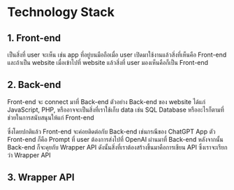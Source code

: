 # Technology Stack

## 1. Front-end

เป็นสิ่งที่ user จะเห็น เช่น app ที่อยู่บนมือถือเมื่อ user เปิดมาใช้งานแล้วสิ่งที่เห็นคือ Front-end และถ้าเป็น website เมื่อเข้าไปที่ website แล้วสิ่งที่ user มองเห็นคือก็เป็น Front-end

## 2. Back-end

Front-end จะ connect มาที่ Back-end ตัวอย่าง Back-end ของ website ได้แก่ JavaScript, PHP, หรืออาจจะเป็นสิ่งที่เราใช้เก็บ data เช่น SQL Database หรืออะไรก็ตามที่ช่วยในการสนับสนุนให้แก่ Front-end 

ซึ่งโดยปกติแล้ว Front-end จะค่อยติดต่อกับ Back-end เช่นกรณีของ ChatGPT App ตัว Front-end ก็คือ Prompt ที่ user ต้องการส่งไปที่ OpenAI ผ่านมาที่ Back-end หลังจากนั้น Back-end ก็จะคุยกับ Wrapper API ดังนั้นสิ่งที่เราต้องสร้างขึ้นมาคือการเขียน API ซึ่งเราจะเรียกว่า Wrapper API

## 3. Wrapper API


